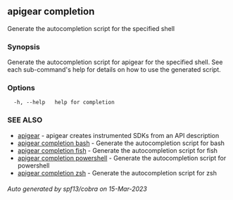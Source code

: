 ## apigear completion

Generate the autocompletion script for the specified shell

### Synopsis

Generate the autocompletion script for apigear for the specified shell.
See each sub-command's help for details on how to use the generated script.


### Options

```
  -h, --help   help for completion
```

### SEE ALSO

* [apigear](apigear.md)	 - apigear creates instrumented SDKs from an API description
* [apigear completion bash](apigear_completion_bash.md)	 - Generate the autocompletion script for bash
* [apigear completion fish](apigear_completion_fish.md)	 - Generate the autocompletion script for fish
* [apigear completion powershell](apigear_completion_powershell.md)	 - Generate the autocompletion script for powershell
* [apigear completion zsh](apigear_completion_zsh.md)	 - Generate the autocompletion script for zsh

###### Auto generated by spf13/cobra on 15-Mar-2023
